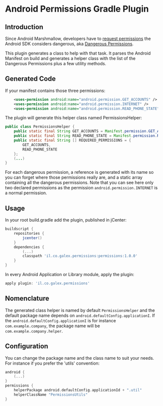 # Android Permissions Gradle Plugin
## Introduction
Since Android Marshmallow, developers have to [request permissions](http://developer.android.com/guide/topics/security/permissions.html) the Android SDK considers dangerous, aka [Dangerous Permissions](http://developer.android.com/guide/topics/security/permissions.html#normal-dangerous).

This plugin generates a class to help with that task. It parses the Android Manifest on build and generates a helper class with the list of the Dangerous Permissions plus a few utility methods.
## Generated Code
If your manifest contains those three permissions:
```xml
    <uses-permission android:name="android.permission.GET_ACCOUNTS" />
    <uses-permission android:name="android.permission.INTERNET" />
    <uses-permission android:name="android.permission.READ_PHONE_STATE" />
```
The plugin will generate this helper class named PermissionsHelper:

```java
public class PermissionsHelper {
    public static final String GET_ACCOUNTS = Manifest.permission.GET_ACCOUNTS;
    public static final String READ_PHONE_STATE = Manifest.permission.READ_PHONE_STATE;
    public static final String [] REQUIRED_PERMISSIONS = {
        GET_ACCOUNTS,
        READ_PHONE_STATE
    };
    (...)
}
```
For each dangerous permission, a reference is generated with its name so you can forget where those permissions really are, and a static array containing all the dangerous permissions.
Note that you can see here only two declared permissions as the permission `android.permission.INTERNET` is a normal permission.
## Usage
In your root build.gradle add the plugin, published in jCenter:

```gradle
buildscript {
    repositories {
        jcenter()
    }
    dependencies {
        (...)
        classpath 'il.co.galex.permissions:permissions:1.0.0'
    }
}

```

In every Android Application or Library module, apply the plugin:
```gradle
apply plugin: 'il.co.galex.permissions'
```
## Nomenclature
The generated class helper is named by default `PermissionsHelper` and the default package name depends on `android.defaultConfig.applicationI`. If the `android.defaultConfig.applicationI` is for instance `com.example.company`, the package name will be `com.example.company.helper`.
## Configuration
You can change the package name and the class name to suit your needs.
For instance if you prefer the 'utils' convention:
```gradle
android {
    (...)
}
permissions {
    helperPackage android.defaultConfig.applicationId + ".util"
    helperClassName "PermissionsUtils"
}
```